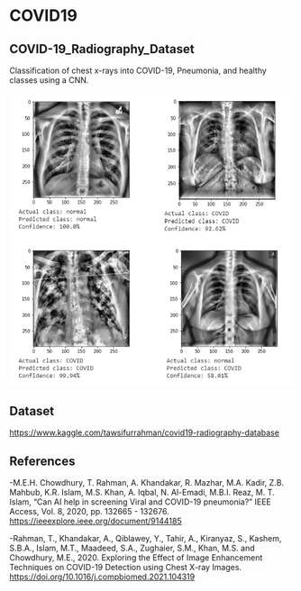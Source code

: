 # COVID19
## COVID-19_Radiography_Dataset

Classification of chest x-rays into COVID-19, Pneumonia, and healthy classes using a CNN.

!['examples of classified x-ray images'](https://github.com/karencfisher/COVID19/blob/main/examples.png?raw=true)

## Dataset
https://www.kaggle.com/tawsifurrahman/covid19-radiography-database

## References
-M.E.H. Chowdhury, T. Rahman, A. Khandakar, R. Mazhar, M.A. Kadir, Z.B. Mahbub, K.R. Islam, M.S. Khan, A. Iqbal, N. Al-Emadi, M.B.I. Reaz, M. T. Islam, “Can AI help in screening Viral and COVID-19 pneumonia?” IEEE Access, Vol. 8, 2020, pp. 132665 - 132676. 
https://ieeexplore.ieee.org/document/9144185 

-Rahman, T., Khandakar, A., Qiblawey, Y., Tahir, A., Kiranyaz, S., Kashem, S.B.A., Islam, M.T., Maadeed, S.A., Zughaier, S.M., Khan, M.S. and Chowdhury, M.E., 2020. Exploring the Effect of Image Enhancement Techniques on COVID-19 Detection using Chest X-ray Images. 
https://doi.org/10.1016/j.compbiomed.2021.104319
